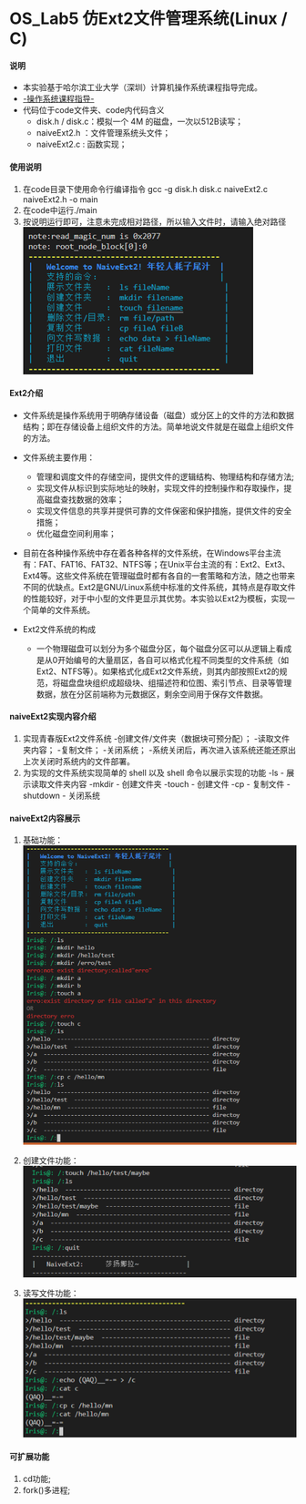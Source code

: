 # OS_Lab5 仿Ext2文件管理系统(Linux / C)

#### 说明
+   本实验基于哈尔滨工业大学（深圳）计算机操作系统课程指导完成。
+   [-操作系统课程指导-](https://hitsz-lab.gitee.io/os_lab/lab5/part1/)
+   代码位于code文件夹、code内代码含义
    -   disk.h / disk.c：模拟一个 4M 的磁盘，一次以512B读写；
    -   naiveExt2.h    ：文件管理系统头文件；
    -   naiveExt2.c    : 函数实现；
    
#### 使用说明

1.  在code目录下使用命令行编译指令
    gcc -g disk.h disk.c naiveExt2.c naiveExt2.h -o main
2.  在code中运行./main
3.	按说明运行即可，注意未完成相对路径，所以输入文件时，请输入绝对路径  
    ![naiveExt2菜单说明](https://github.com/ZHAOWEIde/OS/blob/master/image/show.png "菜单")
    
#### Ext2介绍

+   文件系统是操作系统用于明确存储设备（磁盘）或分区上的文件的方法和数据结构；即在存储设备上组织文件的方法。简单地说文件就是在磁盘上组织文件的方法。
+   文件系统主要作用：
    -   管理和调度文件的存储空间，提供文件的逻辑结构、物理结构和存储方法;
    -   实现文件从标识到实际地址的映射，实现文件的控制操作和存取操作，提高磁盘查找数据的效率；
    -   实现文件信息的共享并提供可靠的文件保密和保护措施，提供文件的安全措施；
    -   优化磁盘空间利用率；
+   目前在各种操作系统中存在着各种各样的文件系统，在Windows平台主流有：FAT、FAT16、FAT32、NTFS等；在Unix平台主流的有：Ext2、Ext3、Ext4等。这些文件系统在管理磁盘时都有各自的一套策略和方法，随之也带来不同的优缺点。Ext2是GNU/Linux系统中标准的文件系统，其特点是存取文件的性能较好，对于中小型的文件更显示其优势。本实验以Ext2为模板，实现一个简单的文件系统。

+   Ext2文件系统的构成
    -   一个物理磁盘可以划分为多个磁盘分区，每个磁盘分区可以从逻辑上看成是从0开始编号的大量扇区，各自可以格式化程不同类型的文件系统（如Ext2、NTFS等）。如果格式化成Ext2文件系统，则其内部按照Ext2的规范，将磁盘盘块组织成超级块、组描述符和位图、索引节点、目录等管理数据，放在分区前端称为元数据区，剩余空间用于保存文件数据。
    
#### naiveExt2实现内容介绍

1.  实现青春版Ext2文件系统
    -创建文件/文件夹（数据块可预分配）；
    -读取文件夹内容；
    -复制文件；
    -关闭系统；
    -系统关闭后，再次进入该系统还能还原出上次关闭时系统内的文件部署。
2.  为实现的文件系统实现简单的 shell 以及 shell 命令以展示实现的功能
    -ls - 展示读取文件夹内容
    -mkdir - 创建文件夹
    -touch - 创建文件
    -cp - 复制文件
    -shutdown - 关闭系统
    
#### naiveExt2内容展示

1.  基础功能：  
    ![基础功能](https://github.com/ZHAOWEIde/OS/blob/master/image/basic.png)

2.  创建文件功能：  
    ![touch创建文件](https://github.com/ZHAOWEIde/OS/blob/master/image/touch.png)
    
3.  读写文件功能：  
    ![echo/cat](https://github.com/ZHAOWEIde/OS/blob/master/image/echo%26cat.png)
    
#### 可扩展功能

1.  cd功能;
2.  fork()多进程;






